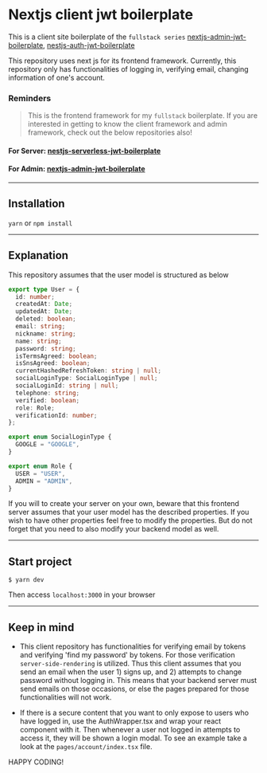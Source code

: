 # Nextjs client jwt boilerplate

This is a client site boilerplate of the `fullstack series` [nextjs-admin-jwt-boilerplate](https://github.com/hunkim98/nextjs-admin-jwt-boilerplate), [nestjs-auth-jwt-boilerplate](https://github.com/hunkim98/nestjs-serverless-jwt-boilerplate)

This repository uses next js for its frontend framework. Currently, this repository only has functionalities of logging in, verifying email, changing information of one's account. 

### Reminders

> This is the frontend framework for my `fullstack` boilerplate.
> If you are interested in getting to know the client framework and admin framework, check out the below repositories also!

#### For Server: [nestjs-serverless-jwt-boilerplate](https://github.com/hunkim98/nestjs-serverless-jwt-boilerplate)

#### For Admin: [nextjs-admin-jwt-boilerplate](https://github.com/hunkim98/nextjs-admin-jwt-boilerplate)

<hr/>

## Installation

`yarn` or `npm install`

<hr/>

## Explanation

This repository assumes that the user model is structured as below

```ts
export type User = {
  id: number;
  createdAt: Date;
  updatedAt: Date;
  deleted: boolean;
  email: string;
  nickname: string;
  name: string;
  password: string;
  isTermsAgreed: boolean;
  isSnsAgreed: boolean;
  currentHashedRefreshToken: string | null;
  socialLoginType: SocialLoginType | null;
  socialLoginId: string | null;
  telephone: string;
  verified: boolean;
  role: Role;
  verificationId: number;
};

export enum SocialLoginType {
  GOOGLE = "GOOGLE",
}

export enum Role {
  USER = "USER",
  ADMIN = "ADMIN",
}
```

If you will to create your server on your own, beware that this frontend server assumes that your user model has the described properties. If you wish to have other properties feel free to modify the properties. But do not forget that you need to also modify your backend model as well.

<hr/>

## Start project
```
$ yarn dev
```

Then access `localhost:3000` in your browser

<hr/>

## Keep in mind

- This client repository has functionalities for verifying email by tokens and verifying 'find my password' by tokens. For those verification `server-side-rendering` is utilized. Thus this client assumes that you send an email when the user 1) signs up, and 2) attempts to change password without logging in. This means that your backend server must send emails on those occasions, or else the pages prepared for those functionalities will not work.

- If there is a secure content that you want to only expose to users who have logged in, use the AuthWrapper.tsx and wrap your react component with it. Then whenever a user not logged in attempts to access it, they will be shown a login modal. To see an example take a look at the `pages/account/index.tsx` file.

HAPPY CODING!

